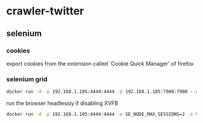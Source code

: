 # crawler-twitter

## selenium

### cookies

export cookies from the extension called 'Cookie Quick Manager' of firefox

### selenium grid

```cmd
docker run -d -p 192.168.1.105:4444:4444 -p 192.168.1.105:7900:7900 --name selenium-chrome --shm-size="2g" selenium/standalone-chrome:4.3.0-20220706
```

run the browser headlessly if disabling XVFB

```cmd
docker run -d -p 192.168.1.105:4444:4444 -e SE_NODE_MAX_SESSIONS=2 -e START_XVFB=false -e SE_START_XVFB=false --name selenium-chrome-headless --shm-size="2g" selenium/standalone-chrome:4.3.0-20220706
```
